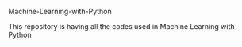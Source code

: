 Machine-Learning-with-Python

This repository is having all the codes used in Machine Learning with Python
